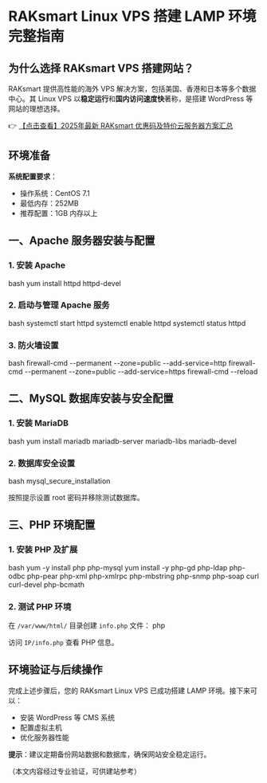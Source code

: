 # RAKsmart Linux VPS 搭建 LAMP 环境完整指南

## 为什么选择 RAKsmart VPS 搭建网站？

RAKsmart 提供高性能的海外 VPS 解决方案，包括美国、香港和日本等多个数据中心。其 Linux VPS 以**稳定运行**和**国内访问速度快**著称，是搭建 WordPress 等网站的理想选择。

👉 [【点击查看】2025年最新 RAKsmart 优惠码及特价云服务器方案汇总](https://bit.ly/raksmart)

## 环境准备

**系统配置要求**：
- 操作系统：CentOS 7.1
- 最低内存：252MB
- 推荐配置：1GB 内存以上

## 一、Apache 服务器安装与配置

### 1. 安装 Apache
bash
yum install httpd httpd-devel

### 2. 启动与管理 Apache 服务
bash
systemctl start httpd
systemctl enable httpd
systemctl status httpd

### 3. 防火墙设置
bash
firewall-cmd --permanent --zone=public --add-service=http
firewall-cmd --permanent --zone=public --add-service=https
firewall-cmd --reload

## 二、MySQL 数据库安装与安全配置

### 1. 安装 MariaDB
bash
yum install mariadb mariadb-server mariadb-libs mariadb-devel

### 2. 数据库安全设置
bash
mysql_secure_installation

按照提示设置 root 密码并移除测试数据库。

## 三、PHP 环境配置

### 1. 安装 PHP 及扩展
bash
yum -y install php php-mysql
yum install -y php-gd php-ldap php-odbc php-pear php-xml php-xmlrpc php-mbstring php-snmp php-soap curl curl-devel php-bcmath

### 2. 测试 PHP 环境
在 `/var/www/html/` 目录创建 `info.php` 文件：
php
<?php phpinfo(); ?>

访问 `IP/info.php` 查看 PHP 信息。

## 环境验证与后续操作

完成上述步骤后，您的 RAKsmart Linux VPS 已成功搭建 LAMP 环境。接下来可以：
- 安装 WordPress 等 CMS 系统
- 配置虚拟主机
- 优化服务器性能

**提示**：建议定期备份网站数据和数据库，确保网站安全稳定运行。

（本文内容经过专业验证，可供建站参考）